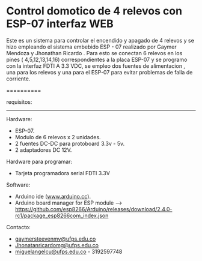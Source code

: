 Control domotico de 4 relevos con ESP-07 interfaz WEB
==========

Este es un sistema para controlar el encendido y apagado de 4 relevos y se hizo empleando el sistema
embebido ESP - 07 realizado por Gaymer Mendoza y Jhonathan  Ricardo .
Para esto se conectan 6 relevos en los pines  ( 4,5,12,13,14,16) correspondientes a la placa ESP-07
y se programo con la interfaz FDTI  A 3.3 VDC, se empleo dos fuentes de alimentacion , una para los
relevos y una para el ESP-07 para evitar problemas de falla de corriente.

==========

requisitos:

--------------------

Hardware:

+ ESP-07.
+ Modulo de 6 relevos x 2 unidades.
+ 2 fuentes DC-DC para protoboard 3.3v - 5v.
+ 2 adaptadores DC 12V.

Hardware para programar:

+ Tarjeta programadora serial FDTI 3.3V 


Software:

+ Arduino ide (www.arduino.cc).
+ Arduino board manager for ESP module --> https://github.com/esp8266/Arduino/releases/download/2.4.0-rc1/package_esp8266com_index.json

Contacto:

+ gaymersteevenmv@ufps.edu.co
+ Jhonatanricardomg@ufps.edu.co
+ miguelangelcu@ufps.edu.co - 3192597748
